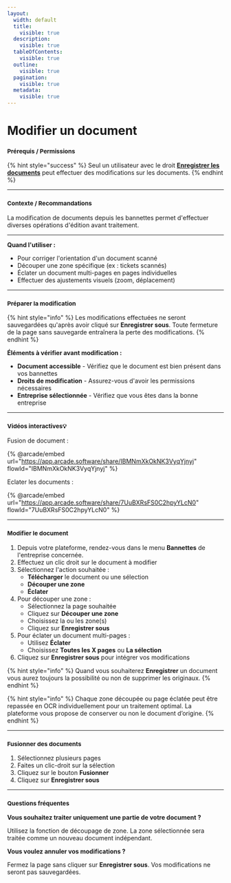 ```yaml
---
layout:
  width: default
  title:
    visible: true
  description:
    visible: true
  tableOfContents:
    visible: true
  outline:
    visible: true
  pagination:
    visible: true
  metadata:
    visible: true
---
```


# Modifier un document

### <sup>**Prérequis / Permissions**</sup>

{% hint style="success" %}
Seul un utilisateur avec le droit [**Enregistrer les documents**](../administration/detail-des-droits.md) peut effectuer des modifications sur les documents.
{% endhint %}

***

### <sup>**Contexte / Recommandations**</sup>

La modification de documents depuis les bannettes permet d'effectuer diverses opérations d'édition avant traitement.

***

**Quand l'utiliser :**

* Pour corriger l'orientation d'un document scanné
* Découper une zone spécifique (ex : tickets scannés)
* Éclater un document multi-pages en pages individuelles
* Effectuer des ajustements visuels (zoom, déplacement)

***

### <sup>**Préparer la modification**</sup>

{% hint style="info" %}
Les modifications effectuées ne seront sauvegardées qu'après avoir cliqué sur **Enregistrer sous**. Toute fermeture de la page sans sauvegarde entraînera la perte des modifications.
{% endhint %}

**Éléments à vérifier avant modification :**

* **Document accessible** - Vérifiez que le document est bien présent dans vos bannettes
* **Droits de modification** - Assurez-vous d'avoir les permissions nécessaires
* **Entreprise sélectionnée** - Vérifiez que vous êtes dans la bonne entreprise

***

### <sup>**Vidéos interactives**</sup><sup>💡</sup>

Fusion de document :

{% @arcade/embed url="https://app.arcade.software/share/IBMNmXkOkNK3VyqYjnyj" flowId="IBMNmXkOkNK3VyqYjnyj" %}

Eclater les documents :

{% @arcade/embed url="https://app.arcade.software/share/7UuBXRsFS0C2hpyYLcN0" flowId="7UuBXRsFS0C2hpyYLcN0" %}

***

### <sup>**Modifier le document**</sup>

1. Depuis votre plateforme, rendez-vous dans le menu **Bannettes** de l'entreprise concernée.
2. Effectuez un clic droit sur le document à modifier
3. Sélectionnez l'action souhaitée :
   * **Télécharger** le document ou une sélection
   * **Découper une zone**
   * **Éclater**
4. Pour découper une zone :
   * Sélectionnez la page souhaitée
   * Cliquez sur **Découper une zone**
   * Choisissez la ou les zone(s)
   * Cliquez sur **Enregistrer sous**
5. Pour éclater un document multi-pages :
   * Utilisez **Éclater**
   * Choisissez **Toutes les X pages** ou **La sélection**
6. Cliquez sur **Enregistrer sous** pour intégrer vos modifications

{% hint style="info" %}
Quand vous souhaiterez **Enregistrer** un document vous aurez toujours la possibilité ou non de supprimer les originaux.
{% endhint %}

{% hint style="info" %}
Chaque zone découpée ou page éclatée peut être repassée en OCR individuellement pour un traitement optimal. La plateforme vous propose de conserver ou non le document d’origine.
{% endhint %}

***

### <sup>**Fusionner des documents**</sup>

1. Sélectionnez plusieurs pages
2. Faites un clic-droit sur la sélection
3. Cliquez sur le bouton **Fusionner**
4. Cliquez sur **Enregistrer sous**

***

### <sup>**Questions fréquentes**</sup>

**Vous souhaitez traiter uniquement une partie de votre document ?**

Utilisez la fonction de découpage de zone. La zone sélectionnée sera traitée comme un nouveau document indépendant.

**Vous voulez annuler vos modifications ?**

Fermez la page sans cliquer sur **Enregistrer sous**. Vos modifications ne seront pas sauvegardées.
